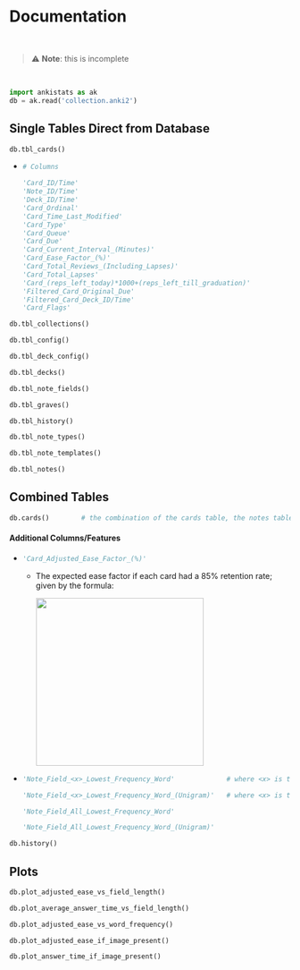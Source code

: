 # Documentation

<br>

> ⚠️ **Note**: this is incomplete

<br>

```py
import ankistats as ak
db = ak.read('collection.anki2')
```

## Single Tables Direct from Database
```py
db.tbl_cards()
```
- ```py
  # Columns
  
  'Card_ID/Time'
  'Note_ID/Time'
  'Deck_ID/Time'
  'Card_Ordinal'
  'Card_Time_Last_Modified'
  'Card_Type'
  'Card_Queue'
  'Card_Due'
  'Card_Current_Interval_(Minutes)'
  'Card_Ease_Factor_(%)'
  'Card_Total_Reviews_(Including_Lapses)'
  'Card_Total_Lapses'
  'Card_(reps_left_today)*1000+(reps_left_till_graduation)'
  'Filtered_Card_Original_Due'
  'Filtered_Card_Deck_ID/Time'
  'Card_Flags'
  ```

```py
db.tbl_collections()
```

```py
db.tbl_config()
```

```py
db.tbl_deck_config()
```

```py
db.tbl_decks()
```

```py
db.tbl_note_fields()
```

```py
db.tbl_graves()
```

```py
db.tbl_history()
```

```py
db.tbl_note_types()
```

```py
db.tbl_note_templates()
```

```py
db.tbl_notes()
```

## Combined Tables
```py
db.cards()        # the combination of the cards table, the notes table
```
#### Additional Columns/Features
- ```py
  'Card_Adjusted_Ease_Factor_(%)'
  ```
  - The expected ease factor if each card had a 85% retention rate; given by the formula:

    <img width="300" src="https://render.githubusercontent.com/render/math?math=\frac{\ln(\text{desired retention rate})}{\ln(\text{current retention rate})} = \frac{\text{new ease}}{\text{current ease}}">

- ```py
  'Note_Field_<x>_Lowest_Frequency_Word'             # where <x> is the number of the field (e.g. <x> = 1)
  ```
  ```py
  'Note_Field_<x>_Lowest_Frequency_Word_(Unigram)'   # where <x> is the number of the field (e.g. <x> = 1)
  ```
  ```py
  'Note_Field_All_Lowest_Frequency_Word'
  ```
  ```py
  'Note_Field_All_Lowest_Frequency_Word_(Unigram)'
  ```

```py
db.history()
```

## Plots
```py
db.plot_adjusted_ease_vs_field_length()
```

```py
db.plot_average_answer_time_vs_field_length()
```

```py
db.plot_adjusted_ease_vs_word_frequency()
```

```py
db.plot_adjusted_ease_if_image_present()
```

```py
db.plot_answer_time_if_image_present()
```
